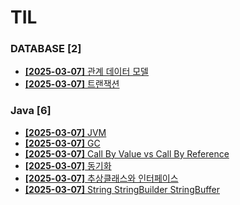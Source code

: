 # TIL
 
### DATABASE [2]
- [**[2025-03-07]**  관계 데이터 모델](https://github.com/A-lass/TIL/blob/main/DATABASE/관계_데이터_모델.md)
- [**[2025-03-07]**  트랜잭션](https://github.com/A-lass/TIL/blob/main/DATABASE/트랜잭션.md)
### Java [6]
- [**[2025-03-07]**  JVM](https://github.com/A-lass/TIL/blob/main/Java/JVM.md)
- [**[2025-03-07]**  GC](https://github.com/A-lass/TIL/blob/main/Java/GC.md)
- [**[2025-03-07]**  Call By Value vs Call By Reference](https://github.com/A-lass/TIL/blob/main/Java/Call_By_Value_vs_Call_By_Reference.md)
- [**[2025-03-07]**  동기화](https://github.com/A-lass/TIL/blob/main/Java/동기화.md)
- [**[2025-03-07]**  추상클래스와 인터페이스](https://github.com/A-lass/TIL/blob/main/Java/추상클래스와_인터페이스.md)
- [**[2025-03-07]**  String StringBuilder StringBuffer](https://github.com/A-lass/TIL/blob/main/Java/String_StringBuilder_StringBuffer.md)
